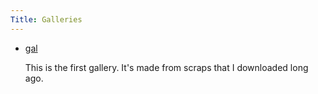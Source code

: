 ```yaml
---     
Title: Galleries
---
```


- [gal](who/~orazov_ae/first)
   
   This is the first gallery. It's made from scraps that I downloaded long ago.

